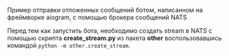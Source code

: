 Пример отправки отложенных сообщений ботом, написанном на фреймворке aiogram, с помощью брокера сообщений NATS

Перед тем как запустить бота, необходимо создать stream в NATS с помощью скрипта **create_stream.py** из пакета **other** воспользовавшись командой `python -m other.create_stream`.

